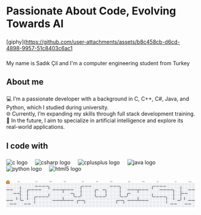  <h1 align="left">Passionate About Code, Evolving Towards AI</h1>

###


[giphy](https://github.com/user-attachments/assets/b8c458cb-d6cd-4898-9957-51c8403c6ac1



###

<p align="left">My name is Sadık Çil and I'm a computer engineering student from Turkey</p>

###

<h2 align="left">About me</h2>

###

<p align="left">💻 I’m a passionate developer with a background in C, C++, C#, Java, and Python, which I studied during university.<br>🌐 Currently, I’m expanding my skills through full stack development training.<br>🤖 In the future, I aim to specialize in artificial intelligence and explore its real-world applications.</p>

###

<h2 align="left">I code with</h2>

###

<div align="left">
  <img src="https://cdn.jsdelivr.net/gh/devicons/devicon/icons/c/c-original.svg" height="40" alt="c logo"  />
  <img width="12" />
  <img src="https://cdn.jsdelivr.net/gh/devicons/devicon/icons/csharp/csharp-original.svg" height="40" alt="csharp logo"  />
  <img width="12" />
  <img src="https://cdn.jsdelivr.net/gh/devicons/devicon/icons/cplusplus/cplusplus-original.svg" height="40" alt="cplusplus logo"  />
  <img width="12" />
  <img src="https://cdn.jsdelivr.net/gh/devicons/devicon/icons/java/java-original.svg" height="40" alt="java logo"  />
  <img width="12" />
  <img src="https://cdn.jsdelivr.net/gh/devicons/devicon/icons/python/python-original.svg" height="40" alt="python logo"  />
  <img width="12" />
  <img src="https://cdn.jsdelivr.net/gh/devicons/devicon/icons/html5/html5-original.svg" height="40" alt="html5 logo"  />
</div>

###

<picture>
  <source media="(prefers-color-scheme: dark)" srcset="https://raw.githubusercontent.com/clssadik/clssadik/output/pacman-contribution-graph-dark.svg">
  <source media="(prefers-color-scheme: light)" srcset="https://raw.githubusercontent.com/clssadik/clssadik/output/pacman-contribution-graph.svg">
  <img alt="pacman contribution graph" src="https://raw.githubusercontent.com/clssadik/clssadik/output/pacman-contribution-graph.svg">
</picture>

###
